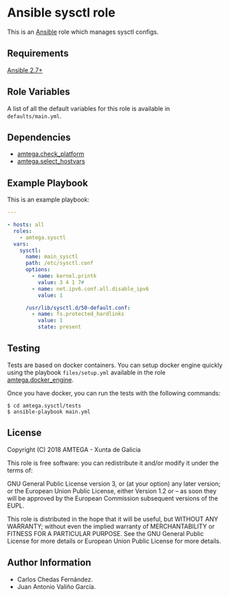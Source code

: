 # Ansible sysctl role

This is an [Ansible](http://www.ansible.com) role which manages sysctl configs.

## Requirements

[Ansible 2.7+](http://docs.ansible.com/ansible/latest/intro_installation.html)

## Role Variables

A list of all the default variables for this role is available in `defaults/main.yml`.

## Dependencies

- [amtega.check_platform](https://galaxy.ansible.com/amtega/check_platform)
- [amtega.select_hostvars](https://galaxy.ansible.com/amtega/select_hostvars)

## Example Playbook

This is an example playbook:

```yaml
---

- hosts: all
  roles:
    - amtega.sysctl
  vars:    
    sysctl:
      name: main_sysctl
      path: /etc/sysctl.conf
      options:
        - name: kernel.printk
          value: 3 4 1 7#
        - name: net.ipv6.conf.all.disable_ipv6
          value: 1

      /usr/lib/sysctl.d/50-default.conf:
        - name: fs.protected_hardlinks
          value: 1
          state: present       
```

## Testing

Tests are based on docker containers. You can setup docker engine quickly using the playbook `files/setup.yml` available in the role [amtega.docker_engine](https://galaxy.ansible.com/amtega/docker_engine).

Once you have docker, you can run the tests with the following commands:

```shell
$ cd amtega.sysctl/tests
$ ansible-playbook main.yml
```

## License

Copyright (C) 2018 AMTEGA - Xunta de Galicia

This role is free software: you can redistribute it and/or modify it under the terms of:

GNU General Public License version 3, or (at your option) any later version; or the European Union Public License, either Version 1.2 or – as soon they will be approved by the European Commission ­subsequent versions of the EUPL.

This role is distributed in the hope that it will be useful, but WITHOUT ANY WARRANTY; without even the implied warranty of MERCHANTABILITY or FITNESS FOR A PARTICULAR PURPOSE.  See the GNU General Public License for more details or European Union Public License for more details.

## Author Information

- Carlos Chedas Fernández.
- Juan Antonio Valiño García.
